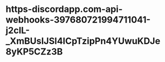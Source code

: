 # https-discordapp.com-api-webhooks-397680721994711041-j2cIL-_XmBUsIJSl4lCpTzipPn4YUwuKDJe8yKP5CZz3B